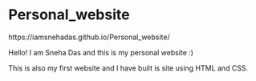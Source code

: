 # Personal_website

<p>https://iamsnehadas.github.io/Personal_website/</p>

<p>Hello! I am Sneha Das and this is my personal website :)</p>
This is also my first website and I have built is site using HTML and CSS.
